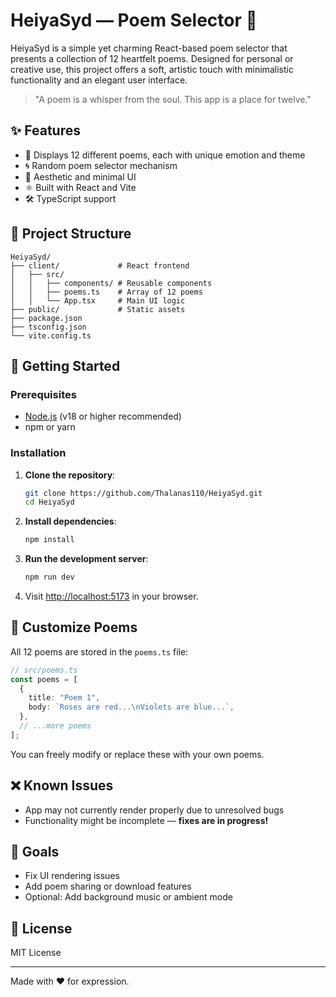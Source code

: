 # HeiyaSyd — Poem Selector 🌸

HeiyaSyd is a simple yet charming React-based poem selector that presents a collection of 12 heartfelt poems. Designed for personal or creative use, this project offers a soft, artistic touch with minimalistic functionality and an elegant user interface.

> "A poem is a whisper from the soul. This app is a place for twelve."

## ✨ Features

- 🎴 Displays 12 different poems, each with unique emotion and theme
- 🌀 Random poem selector mechanism
- 💅 Aesthetic and minimal UI
- ⚛️ Built with React and Vite
- 🛠️ TypeScript support

## 📁 Project Structure

```
HeiyaSyd/
├── client/             # React frontend
│   ├── src/
│   │   ├── components/ # Reusable components
│   │   ├── poems.ts    # Array of 12 poems
│   │   └── App.tsx     # Main UI logic
├── public/             # Static assets
├── package.json
├── tsconfig.json
└── vite.config.ts
```

## 🚀 Getting Started

### Prerequisites

- [Node.js](https://nodejs.org/) (v18 or higher recommended)
- npm or yarn

### Installation

1. **Clone the repository**:

   ```bash
   git clone https://github.com/Thalanas110/HeiyaSyd.git
   cd HeiyaSyd
   ```

2. **Install dependencies**:

   ```bash
   npm install
   ```

3. **Run the development server**:

   ```bash
   npm run dev
   ```

4. Visit [http://localhost:5173](http://localhost:5173) in your browser.

## 📝 Customize Poems

All 12 poems are stored in the `poems.ts` file:

```ts
// src/poems.ts
const poems = [
  {
    title: "Poem 1",
    body: `Roses are red...\nViolets are blue...`,
  },
  // ...more poems
];
```

You can freely modify or replace these with your own poems.

## ❌ Known Issues

- App may not currently render properly due to unresolved bugs
- Functionality might be incomplete — **fixes are in progress!**

## 📌 Goals

- Fix UI rendering issues
- Add poem sharing or download features
- Optional: Add background music or ambient mode

## 📃 License

MIT License

---

Made with ❤️ for expression.

